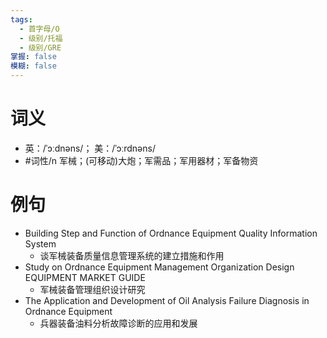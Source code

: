 ```yaml
---
tags:
  - 首字母/O
  - 级别/托福
  - 级别/GRE
掌握: false
模糊: false
---
```

# 词义
- 英：/ˈɔːdnəns/； 美：/ˈɔːrdnəns/
- #词性/n  军械；(可移动)大炮；军需品；军用器材；军备物资
# 例句
- Building Step and Function of Ordnance Equipment Quality Information System
	- 谈军械装备质量信息管理系统的建立措施和作用
- Study on Ordnance Equipment Management Organization Design EQUIPMENT MARKET GUIDE
	- 军械装备管理组织设计研究
- The Application and Development of Oil Analysis Failure Diagnosis in Ordnance Equipment
	- 兵器装备油料分析故障诊断的应用和发展
